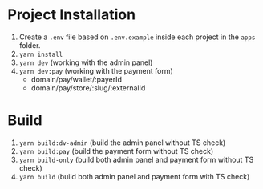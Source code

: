# Project Installation

1. Create a `.env` file based on `.env.example` inside each project in the `apps` folder.
3. `yarn install`
4. `yarn dev` (working with the admin panel)
5. `yarn dev:pay` (working with the payment form)
   - domain/pay/wallet/:payerId
   - domain/pay/store/:slug/:externalId

# Build

1. `yarn build:dv-admin` (build the admin panel without TS check)
2. `yarn build:pay` (build the payment form without TS check)
3. `yarn build-only` (build both admin panel and payment form without TS check)
4. `yarn build` (build both admin panel and payment form with TS check)
